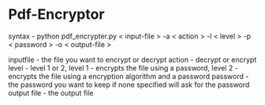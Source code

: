 # Pdf-Encryptor
syntax - python pdf_encrypter.py < input-file > -a < action > -l < level > -p < password > -o < output-file >

inputfile - the file you want to encrypt or decrypt
action - decrypt or encrypt
level - level 1 or 2, level 1 - encrypts the file using a password, level 2 - encrypts the file using a encryption algorithm and a password
password - the password you want to keep if none specified will ask for the password
output file - the output file
